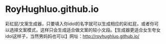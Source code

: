 # RoyHughluo.github.io
彩虹屁/文案生成器，只要填入你idol的名字就可以生成相应的彩虹屁，或者你可以选择文案模式，这样只会生成适合做文案的较小文段。【生成器更适合女生夸女idol这样子，当然男妈妈也可以】网址：http://royhughluo.github.io/
